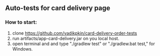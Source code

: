 ## Auto-tests for card delivery page
### How to start:

1. clone https://github.com/vadikpkin/card-delivery-order-tests
2. run artifacts/app-card-delivery.jar on you local host.
3. open terminal and and type "./gradlew test" or "./gradlew.bat test," for Windows.
